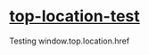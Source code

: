 # [top-location-test](https://grosserly.github.io/top-location-test/)
Testing window.top.location.href
